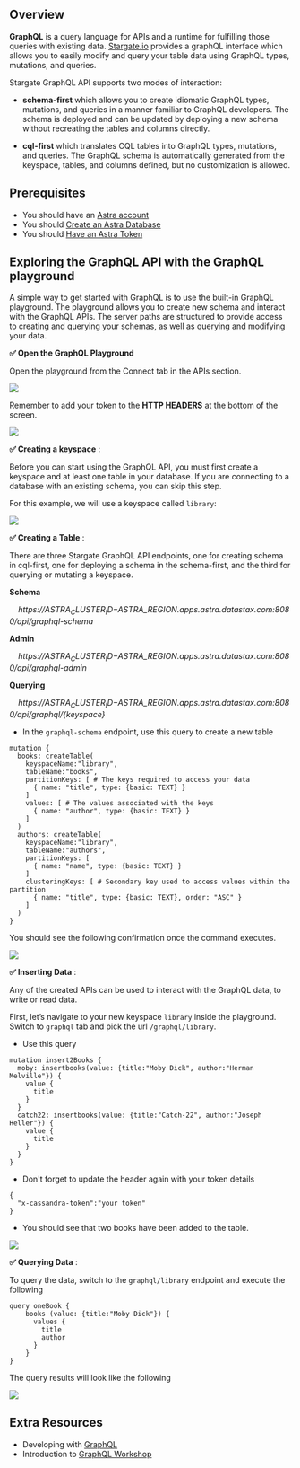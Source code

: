 ## Overview

**GraphQL** is a query language for APIs and a runtime for fulfilling those queries with existing data. [Stargate.io](https://stargate.io/) provides a graphQL interface which allows you to easily modify and query your table data using GraphQL types, mutations, and queries.

Stargate GraphQL API supports two modes of interaction:

- **schema-first** which allows you to create idiomatic GraphQL types, mutations, and queries in a manner familiar to GraphQL developers. The schema is deployed and can be updated by deploying a new schema without recreating the tables and columns directly.

- **cql-first** which translates CQL tables into GraphQL types, mutations, and queries. The GraphQL schema is automatically generated from the keyspace, tables, and columns defined, but no customization is allowed.


## Prerequisites

- You should have an [Astra account](https://astra.dev/3B7HcYo)
- You should [Create an Astra Database](/docs/pages/astra/create-instance/)
- You should [Have an Astra Token](/docs/pages/astra/create-token/)

## Exploring the GraphQL API with the GraphQL playground

A simple way to get started with GraphQL is to use the built-in GraphQL playground. The playground allows you to create new schema and interact with the GraphQL APIs. The server paths are structured to provide access to creating and querying your schemas, as well as querying and modifying your data. 


**✅ Open the GraphQL Playground**

Open the playground from the Connect tab in the APIs section.

<img src="../../../../img/stargate-api-graphql/connect.png" />

Remember to add your token to the **HTTP HEADERS** at the bottom of the screen.

<img src="../../../../img/stargate-api-graphql/playground1.png" />

**✅ Creating a keyspace** :

Before you can start using the GraphQL API, you must first create a keyspace and at least one table in your database. If you are connecting to a database with an existing schema, you can skip this step.

For this example, we will use a keyspace called `library`:

<img src="../../../../img/stargate-api-graphql/create-keyspace1.png" />

**✅ Creating a Table** :

There are three Stargate GraphQL API endpoints, one for creating schema in cql-first, one for deploying a schema in the schema-first, and the third for querying or mutating a keyspace.

**Schema**

&nbsp;&nbsp;&nbsp;&nbsp;*https://$ASTRA_CLUSTER_ID-$ASTRA_REGION.apps.astra.datastax.com:8080/api/graphql-schema*

**Admin**

&nbsp;&nbsp;&nbsp;&nbsp;*https://$ASTRA_CLUSTER_ID-$ASTRA_REGION.apps.astra.datastax.com:8080/api/graphql-admin*

**Querying**

&nbsp;&nbsp;&nbsp;&nbsp;*https://$ASTRA_CLUSTER_ID-$ASTRA_REGION.apps.astra.datastax.com:8080/api/graphql/{keyspace}*

- In the `graphql-schema` endpoint, use this query to create a new table

```
mutation {
  books: createTable(
    keyspaceName:"library",
    tableName:"books",
    partitionKeys: [ # The keys required to access your data
      { name: "title", type: {basic: TEXT} }
    ]
    values: [ # The values associated with the keys
      { name: "author", type: {basic: TEXT} }
    ]
  )
  authors: createTable(
    keyspaceName:"library",
    tableName:"authors",
    partitionKeys: [
      { name: "name", type: {basic: TEXT} }
    ]
    clusteringKeys: [ # Secondary key used to access values within the partition
      { name: "title", type: {basic: TEXT}, order: "ASC" }
    ]
  )
}
```

You should see the following confirmation once the command executes.

<img src="../../../../img/stargate-api-graphql/createtables.png" />

**✅ Inserting Data** :

Any of the created APIs can be used to interact with the GraphQL data, to write or read data.

First, let’s navigate to your new keyspace `library` inside the playground. Switch to `graphql` tab and pick the url `/graphql/library`.

- Use this query

```
mutation insert2Books {
  moby: insertbooks(value: {title:"Moby Dick", author:"Herman Melville"}) {
    value {
      title
    }
  }
  catch22: insertbooks(value: {title:"Catch-22", author:"Joseph Heller"}) {
    value {
      title
    }
  }
}
```

- Don't forget to update the header again with your token details

```
{
  "x-cassandra-token":"your token"
}
```

- You should see that two books have been added to the table.

<img src="../../../../img/stargate-api-graphql/insertdata.png" />


**✅ Querying Data** :

To query the data, switch to the `graphql/library` endpoint and execute the following

```
query oneBook {
    books (value: {title:"Moby Dick"}) {
      values {
        title
        author
      }
    }
}
```

The query results will look like the following

<img src="../../../../img/stargate-api-graphql/readdata.png" />


## Extra Resources

- Developing with [GraphQL](https://docs.datastax.com/en/astra-serverless/docs/develop/graphql.html)
- Introduction to [GraphQL Workshop](https://github.com/datastaxdevs/workshop-intro-to-graphql)
